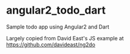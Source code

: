 # angular2_todo_dart
Sample todo app using Angular2 and Dart


Largely copied from David East's JS example at https://github.com/davideast/ng2do



